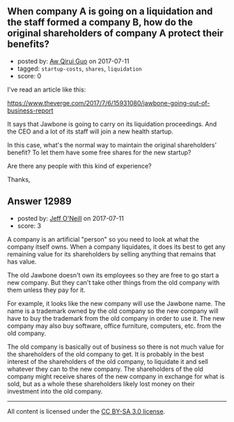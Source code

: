## When company A is going on a liquidation and the staff formed a company B, how do the original shareholders of company A protect their benefits?

- posted by: [Aw Qirui Guo](https://stackexchange.com/users/1829904/aw-qirui-guo) on 2017-07-11
- tagged: `startup-costs`, `shares`, `liquidation`
- score: 0

<p>I've read an article like this:</p>

<p><a href="https://www.theverge.com/2017/7/6/15931080/jawbone-going-out-of-business-report" rel="nofollow noreferrer">https://www.theverge.com/2017/7/6/15931080/jawbone-going-out-of-business-report</a></p>

<p>It says that Jawbone is going to carry on its liquidation proceedings. And the CEO and a lot of its staff will join a new health startup.</p>

<p>In this case, what's the normal way to maintain the original shareholders' benefit? To let them have some free shares for the new startup?</p>

<p>Are there any people with this kind of experience?</p>

<p>Thanks,</p>



## Answer 12989

- posted by: [Jeff O'Neill](https://stackexchange.com/users/46273/jeff-o-neill) on 2017-07-11
- score: 3

<p>A company is an artificial "person" so you need to look at what the company itself owns.  When a company liquidates, it does its best to get any remaining value for its shareholders by selling anything that remains that has value.</p>

<p>The old Jawbone doesn't own its employees so they are free to go start a new company.  But they can't take other things from the old company with them unless they pay for it.</p>

<p>For example, it looks like the new company will use the Jawbone name.  The name is a trademark owned by the old company so the new company will have to buy the trademark from the old company in order to use it.  The new company may also buy software, office furniture, computers, etc. from the old company.</p>

<p>The old company is basically out of business so there is not much value for the shareholders of the old company to get.  It is probably in the best interest of the shareholders of the old company, to liquidate it and sell whatever they can to the new company.  The shareholders of the old company might receive shares of the new company in exchange for what is sold, but as a whole these shareholders likely lost money on their investment into the old company.</p>




---

All content is licensed under the [CC BY-SA 3.0 license](https://creativecommons.org/licenses/by-sa/3.0/).
